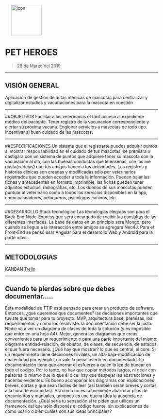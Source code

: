 <a><img alt="Icon" src="https://drive.google.com/open?id=1yFcZBN8S9T_oxb_7jm2ZrqpgfJdKRlZ9" width="100" hspace="20" align="middle"/></a>


# PET HEROES
> 28 de Marzo del 2019

----
## VISIÓN GENERAL
Aplicación de gestión de actas médicas de mascotas para centralizar y digitalizar estudios y vacunaciones para la mascota en cuestión

----
##OBJETIVOS
Facilitar a las veterinarias el fácil acceso al expediente médico del paciente.
Tener registro de la vacunacion correspondiente y alertar su próxima vacuna.
Englobar servicios a mascotas de todo tipo.
Incentivar al buen cuidado de las mascotas.

----
##ESPECIFICACIONES
Un sistema que al registrarte puedes adquirir puntos al mostrar responsabilidad en el cuidado de tus mascotas, se premiara o castigara con un sistema de puntos que adquiere tener su mascota con la vacunacion al dia, con las buenas conductas que le enseñas, con los me gusta(caricias) que tus amigos hacen a tus actividades. 
Los registros y historias clinicas son creadas y modificadas sólo por veterinarios registrados que pueden acceder a toda la información. Pueden bajar las fichas y antecedentes en formato imprimible, las fichas pueden tener adjuntos estudios, radiografías, etc. 
Los dueños de sus mascotas pueden puntuar al veterinario como a todos los servicios disponibles en la app, como paseadores, peluqueros, psicólogos caninos, etc. 

----
##DESARROLLO
Stack tecnológico
Las tecnologías elegidas son para el Back-End Node-Express que será encargado de recibir las consultas de las diferentes interfaces. La base de datos en un principio será Mongo, pero cuando se llegue a la interacción entre amigos se agregara Neo4J. Para el Front-End se pensó usar Angular para el desarrollo Web y Android para la parte móvil.

----
## METODOLOGIAS

KANBAN [Trello](https://trello.com/b/0I2U0rdd/pet-heroes-grupo-10)



-----------------------------------
## Cuando te pierdas sobre que debes documentar.....
Esta modalidad de TTIP está pensado para crear un producto de software. Entonces, ¿qué queremos que documentes?
las decisiones importantes que tuviste que tomar para tu proyecto: MVP, arquitectura base, premisas, los requerimientos y cómo los resolviste.
la documentación debe ser la justa. Nadie va a ver un diagrama de clases de toda la solución (y es imposible que entre en una hoja A4). Mejor, generá los diagramas que creas convenientes para un requerimiento o para una parte importante del mismo: diagrama entidad-relación, de objetos, de clases, de secuencia, de estados, el que fuera necesario. ¿Qué hay que mostrar? lo que es central, el core. Si un requerimiento tiene decisiones triviales, un alta-baja-modificación de una entidad por ejemplo, no vale la pena invertir en documentarlo. 
La documentación tiene que ahorrar el esfuerzo a quien lo lee de bucear en todo el código. Por lo tanto, no hay que copiar métodos largos, ni decir con palabras lo mismo que lo que él dice: hay que despejar las abstracciones y hacerlas evidentes.
Es bueno acompañar los diagramas con explicaciones breves, cortas y que sean fáciles de leer (así también serán breves y cortas a la hora de escribirlas).
Así como no es conveniente abarrotar pilas de documentos y manuales, tampoco es una buena idea la ausencia de documentación. ¿Cuál sería tu sensación si te piden que utilices un framework del que sólo disponés el código fuente, sin explicaciones de cómo usarlo o bien cuáles son sus ideas principales?
